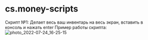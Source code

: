 # cs.money-scripts

Скрипт №1: Делает весь ваш инвентарь на весь экран, вставить в консоль и нажать enter 
Пример работы скрипта:
![photo_2022-07-24_16-25-15](https://user-images.githubusercontent.com/57762921/180649437-729d38f6-f7f9-4acc-b33a-be4451670c10.jpg)
